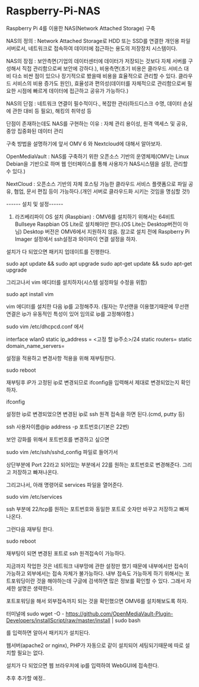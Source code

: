 # Raspberry-Pi-NAS
Raspberry Pi 4를 이용한 NAS(Network Attached Storage) 구축

NAS의 정의 : Network Attached Storage로 HDD 또는 SSD를 연결한 개인용 파일서버로서, 네트워크로 접속하여 데이터에 접근하는 용도의 저장장치 시스템이다.

NAS의 장점 : 보안측면(기업의 데이터센터에 데이터가 저장되는 것보다 자체 서버를 구성해서 직접 관리함으로써 보안에 강하다.), 비용측면(초기 비용은 클라우드 서비스 대비 다소 비싼 점이 있으나 장기적으로 봤을때 비용을 효율적으로 관리할 수 있다. 클라우드 서비스의 비용 증가도 원인), 효율성과 편의성(데이터를 자체적으로 관리함으로써 필요한 시점에 빠르게 데이터에 접근하고 공유가 가능하다.)

NAS의 단점 : 네트워크 연결이 필수적이다., 복잡한 관리(하드디스크 수명, 데이터 손실에 관한 대비 등 필요), 해킹의 취약성 등

단점이 존재하는데도 NAS를 구현하는 이유 : 자체 관리 용이성, 원격 액세스 및 공유, 중앙 집중화된 데이터 관리

구축 방법을 설명하기에 앞서 OMV 6 와 Nextcloud에 대해서 알아보자.

OpenMediaVault : NAS를 구축하기 위한 오픈소스 기반의 운영체제(OMV는 Linux Debian을 기반으로 하며 웹 인터페이스를 통해 사용자가 NAS시스템을 설정, 관리할 수 있다.)

NextCloud : 오픈소스 기반의 자체 호스팅 가능한 클라우드 서비스 플랫폼으로 파일 공유, 협업, 문서 편집 등이 가능하다.(개인 서버로 클라우드화 시키는 것임을 명심할 것!)

------ 설치 및 설정------
1. 라즈베리파이 OS 설치 (Raspbian) : OMV6를 설치하기 위해서는 64비트 Bullseye Raspbian OS Lite로 설치해야만 한다.(OS Lite는 Desktop버전이 아님) Desktop 버전은 OMV6에서 지원하지 않음. 참고로 설치 전에 Raspberry Pi Imager 설정에서 ssh설정과 와이파이 연결 설정을 하자.

설치가 다 되었으면 패키지 업데이트를 진행한다.

sudo apt update && sudo apt upgrade 
sudo apt-get update && sudo apt-get upgrade

그리고나서 vim 에디터를 설치하자(시스템 설정파일 수정을 위함)

sudo apt install vim

vim 에디터를 설치한 다음 ip를 고정해주자. (필자는 무선랜을 이용했기때문에 무선랜 연결은 ip가 유동적인 특성이 있어 임의로 ip를 고정해야함.)

sudo vim /etc/dhcpcd.conf 에서 

interface wlan0
static ip_address = <고정 할 ip주소>/24
static routers=<Gateway address>
static domain_name_servers=<DNS>

설정을 적용하고 변경사항 적용을 위해 재부팅한다.

sudo reboot

재부팅후 iP가 고정된 ip로 변경되므로  ifconfig을 입력해서 제대로 변경되었는지 확인하자.

ifconfig

설정한 ip로 변경되었으면 변경된 ip로 ssh 원격 접속을 하면 된다.(cmd, putty 등)

ssh 사용자이름@ip address -p 포트번호(기본은 22번)

보안 강화를 위해서 포트번호를 변경하고 싶으면 

sudo vim /etc/ssh/sshd_config 파일로 들어가서

상단부분에 Port 22라고 되어있는 부분에서 22를 원하는 포트번호로 변경해준다. 그리고 저장하고 빠져나온다.

그리고나서, 아래 명령어로 services 파일을 열어준다.

sudo vim /etc/services

ssh 부분에 22/tcp를 원하는 포트번호와 동일한 포트로 숫자만 바꾸고 저장하고 빠져나온다.

그런다음 재부팅 한다.

sudo reboot

재부팅이 되면 변경된 포트로 ssh 원격접속이 가능하다.

지금까지 작업한 것은 네트워크 내부망에 관한 설정만 했기 때문에 내부에서만 접속이 가능하고 외부에서는 접속 자체가 불가능하다. 내부 접속도 가능하게 하기 위해서는 포트포워딩이란 것을 해야하는데 구글에 검색하면 많은 정보를 확인할 수 있다. 그래서 자세한 설명은 생략한다.

포트포워딩을 해서 외부접속까지 되는 것을 확인했으면 OMV6를 설치해보도록 하자.

터미널에 
sudo wget -O - https://github.com/OpenMediaVault-Plugin-Developers/installScript/raw/master/install | sudo bash

를 입력하면 알아서 패키지가 설치된다.

웹서버(apache2 or nginx), PHP가 자동으로 같이 설치되어 세팅되기때문에 따로 설치할 필요는 없다.

설치가 다 되었으면 웹 브라우저에 ip를 입력하여 WebGUI에 접속한다.

추후 추가할 예정..
